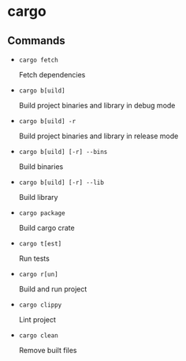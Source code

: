 cargo
=====


Commands
--------

- `cargo fetch`

  Fetch dependencies

- `cargo b[uild]`

  Build project binaries and library in debug mode

- `cargo b[uild] -r`

  Build project binaries and library in release mode

- `cargo b[uild] [-r] --bins`

  Build binaries

- `cargo b[uild] [-r] --lib`

  Build library

- `cargo package`

  Build cargo crate

- `cargo t[est]`

  Run tests

- `cargo r[un]`

  Build and run project

- `cargo clippy`

  Lint project

- `cargo clean`

  Remove built files
